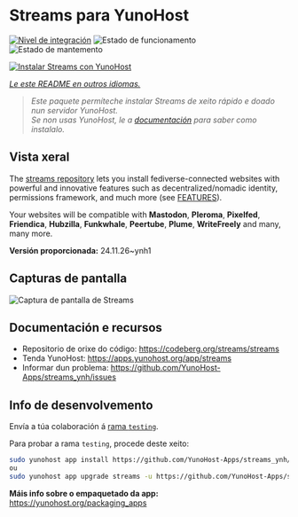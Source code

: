 <!--
NOTA: Este README foi creado automáticamente por <https://github.com/YunoHost/apps/tree/master/tools/readme_generator>
NON debe editarse manualmente.
-->

# Streams para YunoHost

[![Nivel de integración](https://apps.yunohost.org/badge/integration/streams)](https://ci-apps.yunohost.org/ci/apps/streams/)
![Estado de funcionamento](https://apps.yunohost.org/badge/state/streams)
![Estado de mantemento](https://apps.yunohost.org/badge/maintained/streams)

[![Instalar Streams con YunoHost](https://install-app.yunohost.org/install-with-yunohost.svg)](https://install-app.yunohost.org/?app=streams)

*[Le este README en outros idiomas.](./ALL_README.md)*

> *Este paquete permíteche instalar Streams de xeito rápido e doado nun servidor YunoHost.*  
> *Se non usas YunoHost, le a [documentación](https://yunohost.org/install) para saber como instalalo.*

## Vista xeral

The [streams repository](https://codeberg.org/streams/streams/) lets you install fediverse-connected websites with powerful and innovative features such as decentralized/nomadic identity, permissions framework, and much more (see [FEATURES](doc/FEATURES.md)).

Your websites will be compatible with **Mastodon**, **Pleroma**, **Pixelfed**, **Friendica**, **Hubzilla**, **Funkwhale**, **Peertube**, **Plume**, **WriteFreely** and many, many more.


**Versión proporcionada:** 24.11.26~ynh1

## Capturas de pantalla

![Captura de pantalla de Streams](./doc/screenshots/example.png)

## Documentación e recursos

- Repositorio de orixe do código: <https://codeberg.org/streams/streams>
- Tenda YunoHost: <https://apps.yunohost.org/app/streams>
- Informar dun problema: <https://github.com/YunoHost-Apps/streams_ynh/issues>

## Info de desenvolvemento

Envía a túa colaboración á [rama `testing`](https://github.com/YunoHost-Apps/streams_ynh/tree/testing).

Para probar a rama `testing`, procede deste xeito:

```bash
sudo yunohost app install https://github.com/YunoHost-Apps/streams_ynh/tree/testing --debug
ou
sudo yunohost app upgrade streams -u https://github.com/YunoHost-Apps/streams_ynh/tree/testing --debug
```

**Máis info sobre o empaquetado da app:** <https://yunohost.org/packaging_apps>
